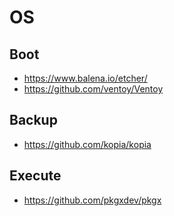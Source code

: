 # OS

## Boot

- https://www.balena.io/etcher/
- https://github.com/ventoy/Ventoy

## Backup
- https://github.com/kopia/kopia

## Execute
- https://github.com/pkgxdev/pkgx
